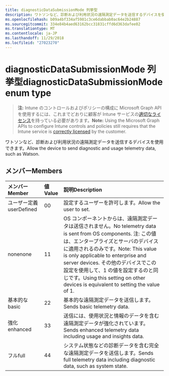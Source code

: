 ```yaml
---
title: diagnosticDataSubmissionMode 列挙型
description: ワトソンなど、診断および利用状況の遠隔測定データを送信するデバイスを使用できます。
ms.openlocfilehash: b09a4bf334af5981c3ce6dabbab0ac64e2b24887
ms.sourcegitcommit: 334e84b4aed63162bcc31831cffd6d363dafee02
ms.translationtype: MT
ms.contentlocale: ja-JP
ms.lasthandoff: 11/29/2018
ms.locfileid: "27023270"
---
```

# <a name="diagnosticdatasubmissionmode-enum-type"></a><span data-ttu-id="1dc61-103">diagnosticDataSubmissionMode 列挙型</span><span class="sxs-lookup"><span data-stu-id="1dc61-103">diagnosticDataSubmissionMode enum type</span></span>

> <span data-ttu-id="1dc61-104">**注:** Intune のコントロールおよびポリシーの構成に Microsoft Graph API を使用するには、これまでどおりに顧客が Intune サービスの[適切なライセンス](https://go.microsoft.com/fwlink/?linkid=839381)を持っている必要があります。</span><span class="sxs-lookup"><span data-stu-id="1dc61-104">**Note:** Using the Microsoft Graph APIs to configure Intune controls and policies still requires that the Intune service is [correctly licensed](https://go.microsoft.com/fwlink/?linkid=839381) by the customer.</span></span>

<span data-ttu-id="1dc61-105">ワトソンなど、診断および利用状況の遠隔測定データを送信するデバイスを使用できます。</span><span class="sxs-lookup"><span data-stu-id="1dc61-105">Allow the device to send diagnostic and usage telemetry data, such as Watson.</span></span>
## <a name="members"></a><span data-ttu-id="1dc61-106">メンバー</span><span class="sxs-lookup"><span data-stu-id="1dc61-106">Members</span></span>
|<span data-ttu-id="1dc61-107">メンバー</span><span class="sxs-lookup"><span data-stu-id="1dc61-107">Member</span></span>|<span data-ttu-id="1dc61-108">値</span><span class="sxs-lookup"><span data-stu-id="1dc61-108">Value</span></span>|<span data-ttu-id="1dc61-109">説明</span><span class="sxs-lookup"><span data-stu-id="1dc61-109">Description</span></span>|
|:---|:---|:---|
|<span data-ttu-id="1dc61-110">ユーザー定義</span><span class="sxs-lookup"><span data-stu-id="1dc61-110">userDefined</span></span>|<span data-ttu-id="1dc61-111">0</span><span class="sxs-lookup"><span data-stu-id="1dc61-111">0</span></span>|<span data-ttu-id="1dc61-112">設定するユーザーを許可します。</span><span class="sxs-lookup"><span data-stu-id="1dc61-112">Allow the user to set.</span></span>|
|<span data-ttu-id="1dc61-113">none</span><span class="sxs-lookup"><span data-stu-id="1dc61-113">none</span></span>|<span data-ttu-id="1dc61-114">1</span><span class="sxs-lookup"><span data-stu-id="1dc61-114">1</span></span>|<span data-ttu-id="1dc61-115">OS コンポーネントからは、遠隔測定データは送信されません。</span><span class="sxs-lookup"><span data-stu-id="1dc61-115">No telemetry data is sent from OS components.</span></span> <span data-ttu-id="1dc61-116">注: この値は、エンタープライズとサーバのデバイスに適用されるのみです。</span><span class="sxs-lookup"><span data-stu-id="1dc61-116">Note: This value is only applicable to enterprise and server devices.</span></span> <span data-ttu-id="1dc61-117">その他のデバイスでこの設定を使用して、1 の値を設定するのと同じです。</span><span class="sxs-lookup"><span data-stu-id="1dc61-117">Using this setting on other devices is equivalent to setting the value of 1.</span></span>|
|<span data-ttu-id="1dc61-118">基本的な</span><span class="sxs-lookup"><span data-stu-id="1dc61-118">basic</span></span>|<span data-ttu-id="1dc61-119">2</span><span class="sxs-lookup"><span data-stu-id="1dc61-119">2</span></span>|<span data-ttu-id="1dc61-120">基本的な遠隔測定データを送信します。</span><span class="sxs-lookup"><span data-stu-id="1dc61-120">Sends basic telemetry data.</span></span>|
|<span data-ttu-id="1dc61-121">強化</span><span class="sxs-lookup"><span data-stu-id="1dc61-121">enhanced</span></span>|<span data-ttu-id="1dc61-122">3</span><span class="sxs-lookup"><span data-stu-id="1dc61-122">3</span></span>|<span data-ttu-id="1dc61-123">送信には、使用状況と情報のデータを含む遠隔測定データが強化されています。</span><span class="sxs-lookup"><span data-stu-id="1dc61-123">Sends enhanced telemetry data including usage and insights data.</span></span>|
|<span data-ttu-id="1dc61-124">フル</span><span class="sxs-lookup"><span data-stu-id="1dc61-124">full</span></span>|<span data-ttu-id="1dc61-125">4</span><span class="sxs-lookup"><span data-stu-id="1dc61-125">4</span></span>|<span data-ttu-id="1dc61-126">システム状態などの診断データを含む完全な遠隔測定データを送信します。</span><span class="sxs-lookup"><span data-stu-id="1dc61-126">Sends full telemetry data including diagnostic data, such as system state.</span></span>|



